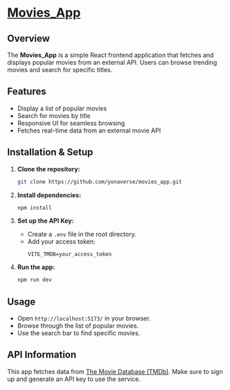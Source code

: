 # [Movies_App](https://movies-blush-nine.vercel.app/)

## Overview
The **Movies_App** is a simple React frontend application that fetches and displays popular movies from an external API. Users can browse trending movies and search for specific titles.

## Features
- Display a list of popular movies
- Search for movies by title
- Responsive UI for seamless browsing
- Fetches real-time data from an external movie API

## Installation & Setup

1. **Clone the repository:**
   ```bash
   git clone https://github.com/yonaverse/movies_app.git
   ```

2. **Install dependencies:**
   ```bash
   npm install
   ```

3. **Set up the API Key:**
   - Create a `.env` file in the root directory.
   - Add your access token:
     ```env
     VITE_TMDB=your_access_token
     ```

4. **Run the app:**
   ```bash
   npm run dev
   ```

## Usage
- Open `http://localhost:5173/` in your browser.
- Browse through the list of popular movies.
- Use the search bar to find specific movies.

## API Information
This app fetches data from [The Movie Database (TMDb)](https://www.themoviedb.org/). Make sure to sign up and generate an API key to use the service.


